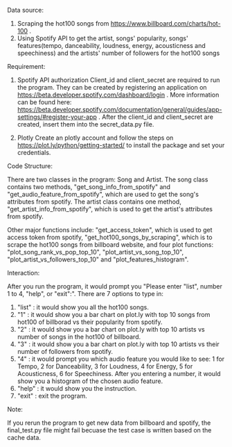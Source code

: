 
Data source:
1. Scraping the hot100 songs from https://www.billboard.com/charts/hot-100 . 
2. Using Spotify API to get the artist, songs' popularity, songs' features(tempo, danceability, loudness, energy, acousticness and speechiness) and the artists' number of followers for the hot100 songs  


Requirement: 
1. Spotify API authorization 
Client_id and client_secret are required to run the program. They can be created by registering an application on https://beta.developer.spotify.com/dashboard/login . More information can be found here: https://beta.developer.spotify.com/documentation/general/guides/app-settings/#register-your-app . After the client_id and client_secret are created, insert them into the secret_data.py file. 

2. Plotly 
Create an plotly account and follow the steps on https://plot.ly/python/getting-started/ to install the package and set your credentials. 


Code Structure:

There are two classes in the program: Song and Artist. The song class contains two methods, "get_song_info_from_spotify" and "get_audio_feature_from_spotify", which are used to get the song's attributes from spotify. The artist class contains one method, "get_artist_info_from_spotify", which is used to get the artist's attributes from spotify. 

Other major functions include: "get_access_token", which is used to get access token from spotify, "get_hot100_songs_by_scraping", which is to scrape the hot100 songs from billboard website, and four plot functions: "plot_song_rank_vs_pop_top_10", "plot_artist_vs_song_top_10", "plot_artist_vs_followers_top_10" and "plot_features_histogram". 


Interaction:

After you run the program, it would prompt you "Please enter "list", number 1 to 4, "help", or "exit":".
There are 7 options to type in:
1. "list" : it would show you all the hot100 songs. 
2. "1" : it would show you a bar chart on plot.ly with top 10 songs from hot100 of billborad vs their popularity from spotify. 
3. "2" : it would show you a bar chart on plot.ly with top 10 artists vs number of songs in the hot100 of billboard.
4. "3" : it would show you a bar chart on plot.ly with top 10 artists vs their number of followers from spotify.
5. "4" : it would prompt you which audio feature you would like to see: 1 for Tempo, 2 for Danceability, 3 for Loudness, 4 for Energy, 5 for Acousticness, 6 for Speechiness. After you entering a number, it would show you a histogram of the chosen audio feature. 
6. "help" : it would show you the instruction.
7. "exit" : exit the program. 


Note: 

If you rerun the program to get new data from billboard and spotify, the final_test.py file might fail becuase the test case is written based on the cache data. 




